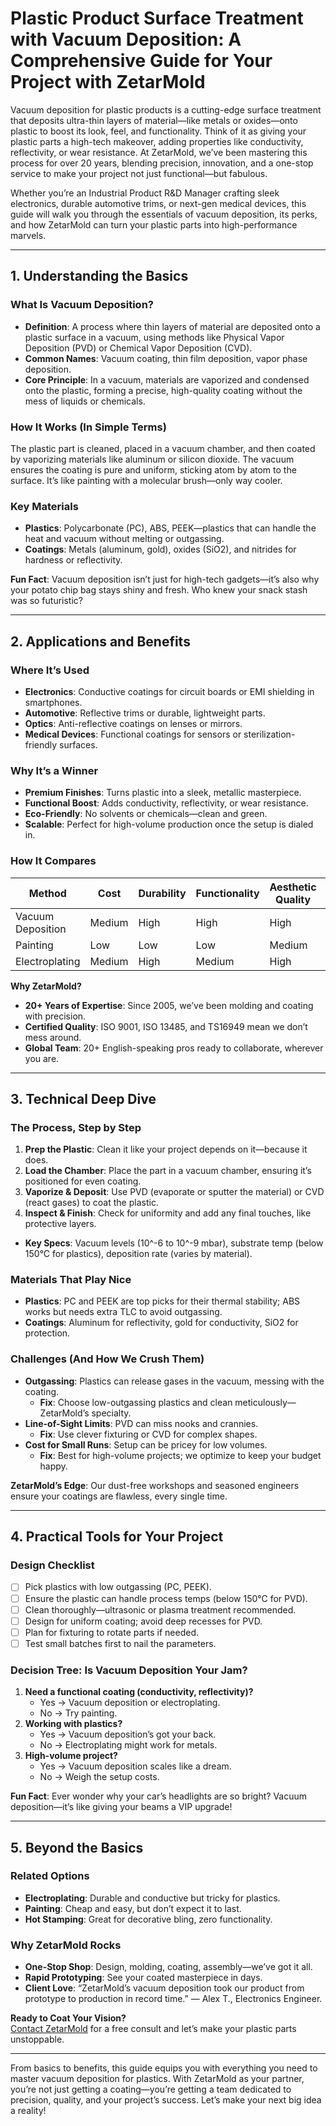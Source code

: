 # Plastic Product Surface Treatment with Vacuum Deposition: A Comprehensive Guide for Your Project with ZetarMold

Vacuum deposition for plastic products is a cutting-edge surface treatment that deposits ultra-thin layers of material—like metals or oxides—onto plastic to boost its look, feel, and functionality. Think of it as giving your plastic parts a high-tech makeover, adding properties like conductivity, reflectivity, or wear resistance. At ZetarMold, we’ve been mastering this process for over 20 years, blending precision, innovation, and a one-stop service to make your project not just functional—but fabulous.

Whether you’re an Industrial Product R&D Manager crafting sleek electronics, durable automotive trims, or next-gen medical devices, this guide will walk you through the essentials of vacuum deposition, its perks, and how ZetarMold can turn your plastic parts into high-performance marvels.

---

## 1. Understanding the Basics

### What Is Vacuum Deposition?

- **Definition**: A process where thin layers of material are deposited onto a plastic surface in a vacuum, using methods like Physical Vapor Deposition (PVD) or Chemical Vapor Deposition (CVD).
- **Common Names**: Vacuum coating, thin film deposition, vapor phase deposition.
- **Core Principle**: In a vacuum, materials are vaporized and condensed onto the plastic, forming a precise, high-quality coating without the mess of liquids or chemicals.

### How It Works (In Simple Terms)

The plastic part is cleaned, placed in a vacuum chamber, and then coated by vaporizing materials like aluminum or silicon dioxide. The vacuum ensures the coating is pure and uniform, sticking atom by atom to the surface. It’s like painting with a molecular brush—only way cooler.

### Key Materials

- **Plastics**: Polycarbonate (PC), ABS, PEEK—plastics that can handle the heat and vacuum without melting or outgassing.
- **Coatings**: Metals (aluminum, gold), oxides (SiO2), and nitrides for hardness or reflectivity.

**Fun Fact**: Vacuum deposition isn’t just for high-tech gadgets—it’s also why your potato chip bag stays shiny and fresh. Who knew your snack stash was so futuristic?

---

## 2. Applications and Benefits

### Where It’s Used

- **Electronics**: Conductive coatings for circuit boards or EMI shielding in smartphones.
- **Automotive**: Reflective trims or durable, lightweight parts.
- **Optics**: Anti-reflective coatings on lenses or mirrors.
- **Medical Devices**: Functional coatings for sensors or sterilization-friendly surfaces.

### Why It’s a Winner

- **Premium Finishes**: Turns plastic into a sleek, metallic masterpiece.
- **Functional Boost**: Adds conductivity, reflectivity, or wear resistance.
- **Eco-Friendly**: No solvents or chemicals—clean and green.
- **Scalable**: Perfect for high-volume production once the setup is dialed in.

### How It Compares

| Method            | Cost   | Durability | Functionality | Aesthetic Quality | Setup Complexity |
| ----------------- | ------ | ---------- | ------------- | ----------------- | ---------------- |
| Vacuum Deposition | Medium | High       | High          | High              | High             |
| Painting          | Low    | Low        | Low           | Medium            | Low              |
| Electroplating    | Medium | High       | Medium        | High              | Medium           |

**Why ZetarMold?**

- **20+ Years of Expertise**: Since 2005, we’ve been molding and coating with precision.
- **Certified Quality**: ISO 9001, ISO 13485, and TS16949 mean we don’t mess around.
- **Global Team**: 20+ English-speaking pros ready to collaborate, wherever you are.

---

## 3. Technical Deep Dive

### The Process, Step by Step

1. **Prep the Plastic**: Clean it like your project depends on it—because it does.
2. **Load the Chamber**: Place the part in a vacuum chamber, ensuring it’s positioned for even coating.
3. **Vaporize & Deposit**: Use PVD (evaporate or sputter the material) or CVD (react gases) to coat the plastic.
4. **Inspect & Finish**: Check for uniformity and add any final touches, like protective layers.

- **Key Specs**: Vacuum levels (10^-6 to 10^-9 mbar), substrate temp (below 150°C for plastics), deposition rate (varies by material).

### Materials That Play Nice

- **Plastics**: PC and PEEK are top picks for their thermal stability; ABS works but needs extra TLC to avoid outgassing.
- **Coatings**: Aluminum for reflectivity, gold for conductivity, SiO2 for protection.

### Challenges (And How We Crush Them)

- **Outgassing**: Plastics can release gases in the vacuum, messing with the coating.
  - **Fix**: Choose low-outgassing plastics and clean meticulously—ZetarMold’s specialty.
- **Line-of-Sight Limits**: PVD can miss nooks and crannies.
  - **Fix**: Use clever fixturing or CVD for complex shapes.
- **Cost for Small Runs**: Setup can be pricey for low volumes.
  - **Fix**: Best for high-volume projects; we optimize to keep your budget happy.

**ZetarMold’s Edge**: Our dust-free workshops and seasoned engineers ensure your coatings are flawless, every single time.

---

## 4. Practical Tools for Your Project

### Design Checklist

- [ ] Pick plastics with low outgassing (PC, PEEK).
- [ ] Ensure the plastic can handle process temps (below 150°C for PVD).
- [ ] Clean thoroughly—ultrasonic or plasma treatment recommended.
- [ ] Design for uniform coating; avoid deep recesses for PVD.
- [ ] Plan for fixturing to rotate parts if needed.
- [ ] Test small batches first to nail the parameters.

### Decision Tree: Is Vacuum Deposition Your Jam?

1. **Need a functional coating (conductivity, reflectivity)?**
   - Yes → Vacuum deposition or electroplating.
   - No → Try painting.
2. **Working with plastics?**
   - Yes → Vacuum deposition’s got your back.
   - No → Electroplating might work for metals.
3. **High-volume project?**
   - Yes → Vacuum deposition scales like a dream.
   - No → Weigh the setup costs.

**Fun Fact**: Ever wonder why your car’s headlights are so bright? Vacuum deposition—it’s like giving your beams a VIP upgrade!

---

## 5. Beyond the Basics

### Related Options

- **Electroplating**: Durable and conductive but tricky for plastics.
- **Painting**: Cheap and easy, but don’t expect it to last.
- **Hot Stamping**: Great for decorative bling, zero functionality.

### Why ZetarMold Rocks

- **One-Stop Shop**: Design, molding, coating, assembly—we’ve got it all.
- **Rapid Prototyping**: See your coated masterpiece in days.
- **Client Love**: “ZetarMold’s vacuum deposition took our product from prototype to production in record time.” — Alex T., Electronics Engineer.

**Ready to Coat Your Vision?**  
[Contact ZetarMold](#) for a free consult and let’s make your plastic parts unstoppable.

---

From basics to benefits, this guide equips you with everything you need to master vacuum deposition for plastics. With ZetarMold as your partner, you’re not just getting a coating—you’re getting a team dedicated to precision, quality, and your project’s success. Let’s make your next big idea a reality!

